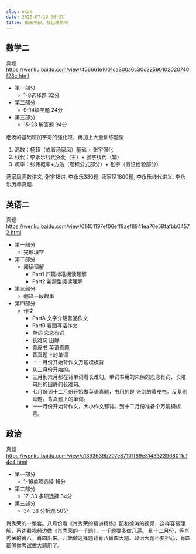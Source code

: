 ```yaml
---
slug: exam
date: 2020-07-19 00:37
title: 都来考研，我也凑热闹
---
```


## 数学二
真题
https://wenku.baidu.com/view/456661e1001ca300a6c30c22590102020740f28c.html

* 第一部分
    - 1-8选择题 32分
* 第二部分
    - 9-14填空题 24分
* 第三部分
    - 15-23 解答题 94分
 
老汤的基础班加宇哥的强化班，再加上大量训练题型
1. 高数：杨超（或者汤家凤）基础 + 张宇强化
2. 线代：李永乐线代强化（主）+ 张宇线代（辅）
3. 概率：张伟概率+方浩（卷积公式部分）+ 张宇（假设检验部分）
 
汤家凤高数讲义, 张宇18讲, 李永乐330题, 汤家凤1800题, 李永乐线代讲义, 李永乐历年真题.

## 英语二
真题
https://wenku.baidu.com/view/01451197ef06eff9aef8941ea76e58fafbb04572.html

* 第一部分
    - 完形填空
* 第二部分
    - 阅读理解
        - Part1 四篇标准阅读理解
        - Part2 新题型阅读理解
* 第三部分
    - 翻译一段故事
* 第四部分
    - 作文
        - PartA 文字介绍普通作文
        - PartB 看图写话作文
        - 单词 恋恋有词 
        - 长难句 田静 
        - 黄皮书 英语真题
        - 背真题上的单词
        - 十一月份开始背作文万能模板背
        - 从三月份开始的。
        - 三月到六月都在背单词看长难句。单词书用的朱伟的恋恋有词，长难句用的田静的长难句。
        - 七月份到十二月份开始做英语真题，书用的是 张剑的黄皮书。反复刷真题，背真题上的单词。
        - 十一月份开始背作文，大小作文都背。到十二月份准备个万能模板背。

## 政治
真题
https://wenku.baidu.com/view/c1393639b207e87101f69e3143323968011cf4c4.html
* 第一部分
    - 1-16单项选择 16分
* 第二部分
    - 17-33 多项选择 34分
* 第三部分
    - 34-38 分析题 50分

肖秀荣的一整套。八月份看《肖秀荣的精讲精练》配和徐涛的视频，这样容易理解，再边看视频边做《肖秀荣的一千题》，一千题要多做几遍。
到十二月份，等肖秀荣的肖八，肖四出来。开始做选择题背肖八肖四大题。政治大题不要担心，肖四都够你考试做大题用了。
